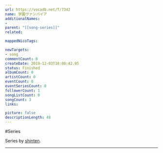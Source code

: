 ```yaml
---
url: https://vocadb.net/T/7342
name: 学園ヴァンパイア
additionalNames: 
- 
parent: "[[song-series]]"
related:

mappedNicoTags:

newTargets:
- song
commentCount: 0
createDate: 2019-12-03T18:00:42.95
status: Finished
albumCount: 0
artistCount: 0
eventCount: 0
eventSeriesCount: 0
followerCount: 1
songListCount: 0
songCount: 3
links: 

picture: false
descriptionLength: 48
---
```


#Series

Series by [shinten](https://vocadb.net/Ar/7424).

---

